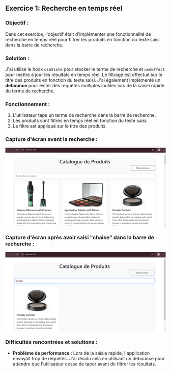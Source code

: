 ## Exercice 1: Recherche en temps réel

### Objectif :
Dans cet exercice, l'objectif était d'implémenter une fonctionnalité de recherche en temps réel pour filtrer les produits en fonction du texte saisi dans la barre de recherche.

### Solution :
J'ai utilisé le hook `useState` pour stocker le terme de recherche et `useEffect` pour mettre à jour les résultats en temps réel. Le filtrage est effectué sur le titre des produits en fonction du texte saisi. J'ai également implémenté un **debounce** pour éviter des requêtes multiples inutiles lors de la saisie rapide du terme de recherche.

### Fonctionnement :
1. L'utilisateur tape un terme de recherche dans la barre de recherche.
2. Les produits sont filtrés en temps réel en fonction du texte saisi.
3. Le filtre est appliqué sur le titre des produits.

### Capture d'écran avant la recherche :
![Avant la recherche](./assets/before.png)

### Capture d'écran après avoir saisi "chaise" dans la barre de recherche :
![Après la recherche](./assets/after.png)

### Difficultés rencontrées et solutions :
- **Problème de performance** : Lors de la saisie rapide, l'application envoyait trop de requêtes. J'ai résolu cela en utilisant un debounce pour attendre que l'utilisateur cesse de taper avant de filtrer les résultats.